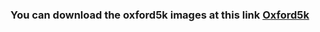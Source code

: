 ### You can download the oxford5k images at this link [Oxford5k](https://www.robots.ox.ac.uk/~vgg/data/oxbuildings/oxford/oxbuild_images.tgz)
